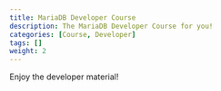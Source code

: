 ```yaml
---
title: MariaDB Developer Course 
description: The MariaDB Developer Course for you!
categories: [Course, Developer]
tags: []
weight: 2
---
```


Enjoy the developer material!